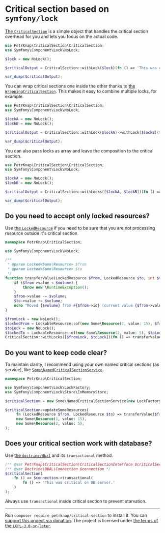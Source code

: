 # Critical section based on `symfony/lock`

[The `CriticalSection`](./src/CriticalSection.php) is a simple object that handles the critical section overhead for you
and lets you focus on the actual code.

```php
use PetrKnap\CriticalSection\CriticalSection;
use Symfony\Component\Lock\NoLock;

$lock = new NoLock();

$criticalOutput = CriticalSection::withLock($lock)(fn () => 'This was critical.');

var_dump($criticalOutput);
```

You can wrap critical sections one inside the other thanks to [the `WrappingCriticalSection`](./src/WrappingCriticalSection.php).
This makes it easy to combine multiple locks, for example.

```php
use PetrKnap\CriticalSection\CriticalSection;
use Symfony\Component\Lock\NoLock;

$lockA = new NoLock();
$lockB = new NoLock();

$criticalOutput = CriticalSection::withLock($lockA)->withLock($lockB)(fn () => 'This was critical.');

var_dump($criticalOutput);
```

You can also pass locks as array and leave the composition to the critical section.

```php
use PetrKnap\CriticalSection\CriticalSection;
use Symfony\Component\Lock\NoLock;

$lockA = new NoLock();
$lockB = new NoLock();

$criticalOutput = CriticalSection::withLocks([$lockA, $lockB])(fn () => 'This was critical.');

var_dump($criticalOutput);
```

## Do you need to accept only locked resources?

Use [the `LockedResource`](./src/LockedResource.php) if you need to be sure that you are not processing resource outside it's critical section.

```php
namespace PetrKnap\CriticalSection;

use Symfony\Component\Lock\NoLock;

/**
 * @param Locked<Some\Resource> $from
 * @param Locked<Some\Resource> $to
 */
function transferValue(LockedResource $from, LockedResource $to, int $volume): void {
    if ($from->value < $volume) {
        throw new \RuntimeException();
    }
    $from->value -= $volume;
    $to->value += $volume;
    echo "Moved {$volume} from #{$from->id} (current value {$from->value}) to #{$to->id} (current value {$to->value}).";
}

$fromLock = new NoLock();
$lockedFrom = LockableResource::of(new Some\Resource(1, value: 15), $fromLock);
$toLock = new NoLock();
$lockedTo = LockableResource::of(new Some\Resource(2, value: 5), $toLock);
CriticalSection::withLocks([$fromLock, $toLock])(fn () => transferValue($lockedFrom, $lockedTo, 10));
```

## Do you want to keep code clear?

To maintain clarity, I recommend using your own named critical sections (as service),
like [`Some\NamedCriticalSectionService`](./tests/Some/NamedCriticalSectionService.php).

```php
namespace PetrKnap\CriticalSection;

use Symfony\Component\Lock\LockFactory;
use Symfony\Component\Lock\Store\InMemoryStore;

$criticalSection = new Some\NamedCriticalSectionService(new LockFactory(new InMemoryStore()));

$criticalSection->updateSomeResources(
     fn (LockedResource $from, LockedResource $to) => transferValue($from, $to, 10),
     new Some\Resource(1, value: 15),
     new Some\Resource(2, value: 5),
);
```

## Does your critical section work with database?

Use [the `doctrine/dbal`](https://packagist.org/packages/doctrine/dbal) and its `transactional` method.

```php
/** @var PetrKnap\CriticalSection\CriticalSectionInterface $criticalSection */
/** @var Doctrine\DBAL\Connection $connection */
$criticalSection(
    fn () => $connection->transactional(
        fn () => 'This was critical on DB server.'
    )
);
```

Always use `transactional` inside critical section to prevent starvation.

---

Run `composer require petrknap/critical-section` to install it.
You can [support this project via donation](https://petrknap.github.io/donate.html).
The project is licensed under [the terms of the `LGPL-3.0-or-later`](./COPYING.LESSER).
